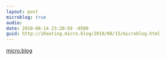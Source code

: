 ```yaml
---
layout: post
microblog: true
audio: 
date: 2018-08-14 23:20:59 -0500
guid: http://iKeating.micro.blog/2018/08/15/microblog.html
---
```

 [micro.blog](https://micro.blog/manton/795107)
